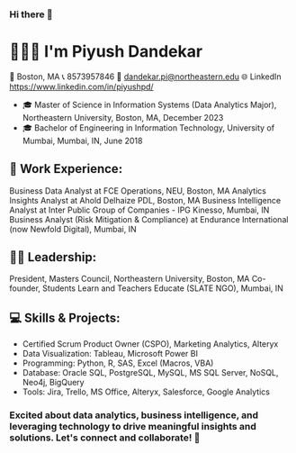 ### Hi there 👋
# 👨🏻‍💻 I'm Piyush Dandekar
📍 Boston, MA
📞 8573957846
📧 dandekar.pi@northeastern.edu
🌐 LinkedIn https://www.linkedin.com/in/piyushpd/

- 🎓 Master of Science in Information Systems (Data Analytics Major), Northeastern University, Boston, MA, December 2023 
- 🎓 Bachelor of Engineering in Information Technology, University of Mumbai, Mumbai, IN, June 2018

 ## 💼 Work Experience:

Business Data Analyst at FCE Operations, NEU, Boston, MA
Analytics Insights Analyst at Ahold Delhaize PDL, Boston, MA
Business Intelligence Analyst at Inter Public Group of Companies - IPG Kinesso, Mumbai, IN
Business Analyst (Risk Mitigation & Compliance) at Endurance International (now Newfold Digital), Mumbai, IN
##  👨‍🎓 Leadership:

President, Masters Council, Northeastern University, Boston, MA
Co-founder, Students Learn and Teachers Educate (SLATE NGO), Mumbai, IN
## 💻 Skills & Projects:

- Certified Scrum Product Owner (CSPO), Marketing Analytics, Alteryx
- Data Visualization: Tableau, Microsoft Power BI
- Programming: Python, R, SAS, Excel (Macros, VBA)
- Database: Oracle SQL, PostgreSQL, MySQL, MS SQL Server, NoSQL, Neo4j, BigQuery
- Tools: Jira, Trello, MS Office, Alteryx, Salesforce, Google Analytics

### Excited about data analytics, business intelligence, and leveraging technology to drive meaningful insights and solutions. Let's connect and collaborate! 🚀

<!--
**danny002951106/danny002951106** is a ✨ _special_ ✨ repository because its `README.md` (this file) appears on your GitHub profile.

Here are some ideas to get you started:

- 🔭 I’m currently working on ...
- 🌱 I’m currently learning ...
- 👯 I’m looking to collaborate on ...
- 🤔 I’m looking for help with ...
- 💬 Ask me about ...
- 📫 How to reach me: ...
- 😄 Pronouns: ...
- ⚡ Fun fact: ...
-->
